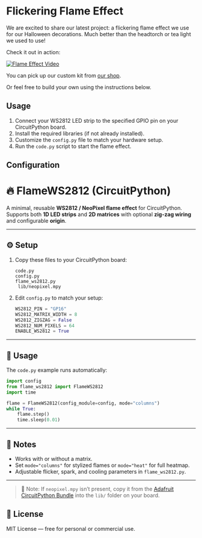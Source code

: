 Flickering Flame Effect
========================

We are excited to share our latest project: a flickering flame effect we use for our Halloween decorations. 
Much better than the headtorch or tea light we used to use!

Check it out in action:

[![Flame Effect Video](https://img.youtube.com/vi/Nmrc0LR1ocU/0.jpg)](https://www.youtube.com/watch?v=Nmrc0LR1ocU&t=723s)

You can pick up our custom kit from [our shop](https://gurgleapps.etsy.com/uk/listing/4386406336/rgb-led-matrix-halloween-pumpkin-flame).

Or feel free to build your own using the instructions below.

Usage
-----

1. Connect your WS2812 LED strip to the specified GPIO pin on your CircuitPython board.
2. Install the required libraries (if not already installed).
3. Customize the `config.py` file to match your hardware setup.
4. Run the `code.py` script to start the flame effect.

Configuration
-------------


# 🔥 FlameWS2812 (CircuitPython)

A minimal, reusable **WS2812 / NeoPixel flame effect** for CircuitPython.  
Supports both **1D LED strips** and **2D matrices** with optional **zig-zag wiring** and configurable **origin**.

---

## ⚙️ Setup

1. Copy these files to your CircuitPython board:
   ```
   code.py
   config.py
   flame_ws2812.py
    lib/neopixel.mpy
   ```
2. Edit `config.py` to match your setup:
   ```python
   WS2812_PIN = "GP16"
   WS2812_MATRIX_WIDTH = 8
   WS2812_ZIGZAG = False
   WS2812_NUM_PIXELS = 64
   ENABLE_WS2812 = True
   ```

---

## 🚀 Usage

The `code.py` example runs automatically:

```python
import config
from flame_ws2812 import FlameWS2812
import time

flame = FlameWS2812(config_module=config, mode="columns")
while True:
    flame.step()
    time.sleep(0.01)
```

---

## 🧠 Notes

- Works with or without a matrix.
- Set `mode="columns"` for stylized flames or `mode="heat"` for full heatmap.
- Adjustable flicker, spark, and cooling parameters in `flame_ws2812.py`.

---

> 🧩 Note: If `neopixel.mpy` isn’t present, copy it from the
> [Adafruit CircuitPython Bundle](https://github.com/adafruit/Adafruit_CircuitPython_Bundle)
> into the `lib/` folder on your board.

## 🪪 License

MIT License — free for personal or commercial use.